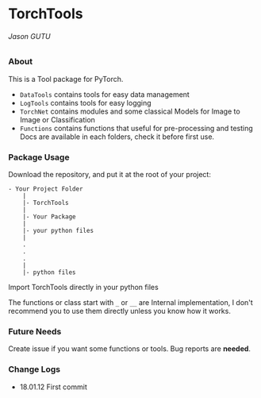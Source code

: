 # TorchTools
###### Jason GUTU
### About
This is a Tool package for PyTorch.
- `DataTools` contains tools for easy data management
- `LogTools` contains tools for easy logging
- `TorchNet` contains modules and some classical Models for Image to Image or Classification
- `Functions` contains functions that useful for pre-processing and testing
Docs are available in each folders, check it before first use.
### Package Usage
Download the repository, and put it at the root of your project:
```
- Your Project Folder
    |
    |- TorchTools
    |
    |- Your Package
    |
    |- your python files
    |
    .
    .
    .
    |
    |- python files
```
Import TorchTools directly in your python files

The functions or class start with `_` or `__` are Internal implementation, I don't recommend you to use them directly unless you know how it works.
### Future Needs
Create issue if you want some functions or tools.
Bug reports are **needed**.
### Change Logs
- 18.01.12 First commit
